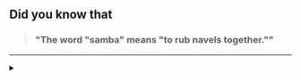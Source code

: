 ## Did you know that

<h3>
  <blockquote>
<!--START_SECTION:debris-->                                                                                                                                                                                                   
"The word "samba" means "to rub navels together.""
<!--END_SECTION:debris-->
  </blockquote>
</h3>

-----

<details>
  <summary></summary>

<img src="https://github-readme-stats.vercel.app/api?show_icons=true&hide=issues&username=ekickx"> <img src="https://github-readme-stats.vercel.app/api/top-langs/?layout=compact&username=ekickx">

</details>

